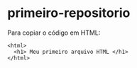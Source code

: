 # primeiro-repositorio

Para copiar o código em HTML:
```
<html> 
  <h1> Meu primeiro arquivo HTML </h1>
</html>
```
